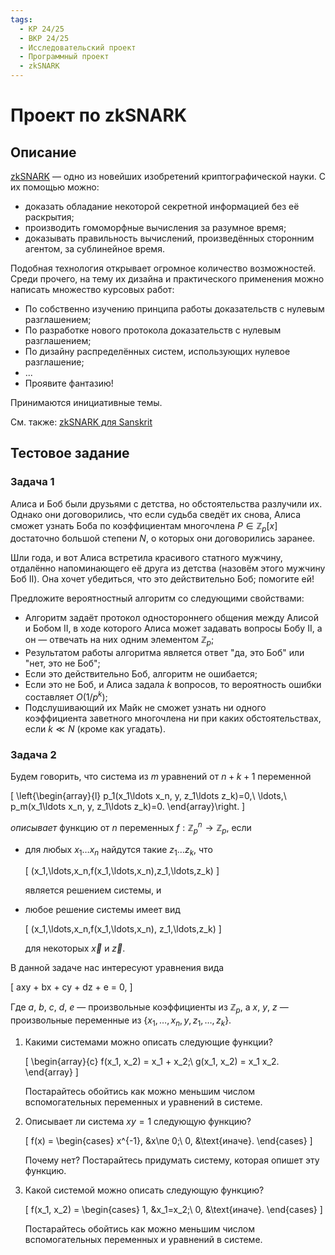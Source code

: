 ```yaml
---
tags:
  - КР 24/25
  - ВКР 24/25
  - Исследовательский проект
  - Программный проект
  - zkSNARK
---
```


# Проект по zkSNARK

## Описание

[zkSNARK](https://z.cash/learn/what-are-zk-snarks/) &mdash; одно из новейших
изобретений криптографической науки. С их помощью можно:

* доказать обладание некоторой секретной информацией без её раскрытия;
* производить гомоморфные вычисления за разумное время;
* доказывать правильность вычислений, произведённых сторонним агентом, за
  сублинейное время.

Подобная технология открывает огромное количество возможностей. Среди прочего,
на тему их дизайна и практического применения можно написать множество курсовых
работ:

* По собственно изучению принципа работы доказательств с нулевым разглашением;
* По разработке нового протокола доказательств с нулевым разглашением;
* По дизайну распределённых систем, использующих нулевое разглашение;
* ...
* Проявите фантазию!

Принимаются инициативные темы.

См. также: [zkSNARK для Sanskrit](./sanskrit.md/#sanskrit-zksnark)

## Тестовое задание

### Задача 1

Алиса и Боб были друзьями с детства, но обстоятельства разлучили их. Однако они
договорились, что если судьба сведёт их снова, Алиса сможет узнать Боба по
коэффициентам многочлена $P \in \mathbb{Z}_p[x]$ достаточно большой степени $N$,
о которых они договорились заранее.

Шли года, и вот Алиса встретила красивого статного мужчину, отдалённо
напоминающего её друга из детства (назовём этого мужчину Боб II). Она хочет
убедиться, что это действительно Боб; помогите ей!

Предложите вероятностный алгоритм со следующими свойствами:

* Алгоритм задаёт протокол одностороннего общения между Алисой и Бобом II, в
  ходе которого Алиса может задавать вопросы Бобу II, а он &mdash; отвечать на
  них одним элементом $\mathbb{Z}_p$;
* Результатом работы алгоритма является ответ "да, это Боб" или
  "нет, это не Боб";
* Если это действительно Боб, алгоритм не ошибается;
* Если это не Боб, и Алиса задала $k$ вопросов, то вероятность ошибки составляет
  $O(1/p^k)$;
* Подслушивающий их Майк не сможет узнать ни одного коэффициента заветного
  многочлена ни при каких обстоятельствах, если $k \ll N$ (кроме как угадать).

### Задача 2

Будем говорить, что система из $m$ уравнений от $n+k+1$ переменной

\[
\left\{\begin{array}{l}
  p_1(x_1\ldots x_n, y, z_1\ldots z_k)=0,\\
  \ldots,\\
  p_m(x_1\ldots x_n, y, z_1\ldots z_k)=0.
\end{array}\right.
\]

_описывает_ функцию от $n$ переменных $f : \mathbb{Z}_p^n \to \mathbb{Z}_p$,
если

*   для любых $x_1\ldots x_n$ найдутся такие $z_1\ldots z_k$, что

    \[
      (x_1,\ldots,x_n,f(x_1,\ldots,x_n),z_1,\ldots,z_k)
    \]

    является решением системы, и

*   любое решение системы имеет вид

    \[
      (x_1,\ldots,x_n,f(x_1,\ldots,x_n), z_1,\ldots,z_k)
    \]

    для некоторых $\vec{x}$ и $\vec{z}$.

В данной задаче нас интересуют уравнения вида

\[
  axy + bx + cy + dz + e = 0,
\]

Где $a$, $b$, $c$, $d$, $e$ &mdash; произвольные коэффициенты из $\mathbb{Z}_p$,
а $x$, $y$, $z$ &mdash; произвольные переменные из
$\{x_1,\ldots,x_n,y,z_1,\ldots,z_k\}$.

1.  Какими системами можно описать следующие функции?

    \[
    \begin{array}{c}
      f(x_1, x_2) = x_1 + x_2;\\
      g(x_1, x_2) = x_1 x_2.
    \end{array}
    \]

    Постарайтесь обойтись как можно меньшим числом вспомогательных переменных и
    уравнений в системе.

2.  Описывает ли система $x y = 1$ следующую функцию?

    \[
      f(x) = \begin{cases}
        x^{-1}, &x\ne 0;\\
        0, &\text{иначе}.
      \end{cases}
    \]

    Почему нет? Постарайтесь придумать систему, которая опишет эту функцию.

3.  Какой системой можно описать следующую функцию?

    \[
      f(x_1, x_2) = \begin{cases}
        1, &x_1=x_2;\\
        0, &\text{иначе}.
     \end{cases}
    \]

    Постарайтесь обойтись как можно меньшим числом вспомогательных переменных и
    уравнений в системе.
